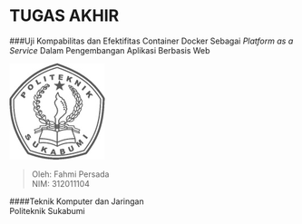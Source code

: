TUGAS AKHIR
===========
###Uji Kompabilitas dan Efektifitas Container Docker Sebagai *Platform as a Service* Dalam Pengembangan Aplikasi Berbasis Web
<br>

![](https://github.com/fahmpress/tugas-akhir/blob/master/images/cover.jpg "Politeknik Sukabumi")

>Oleh: Fahmi Persada <br>
>NIM: 312011104


####Teknik Komputer dan Jaringan <br>Politeknik Sukabumi